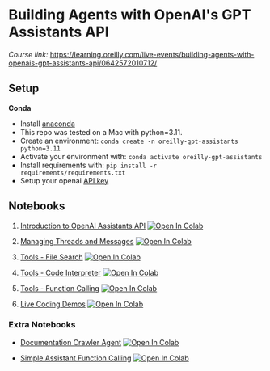 # Building Agents with OpenAI's GPT Assistants API

*Course link:*
https://learning.oreilly.com/live-events/building-agents-with-openais-gpt-assistants-api/0642572010712/

## Setup

**Conda**

- Install [anaconda](https://www.anaconda.com/download)
- This repo was tested on a Mac with python=3.11.
- Create an environment: `conda create -n oreilly-gpt-assistants python=3.11`
- Activate your environment with: `conda activate oreilly-gpt-assistants`
- Install requirements with: `pip install -r requirements/requirements.txt`
- Setup your openai [API key](https://platform.openai.com/)

## Notebooks

1. [Introduction to OpenAI Assistants API](notebooks/1.0-intro-openai-assistants-api.ipynb)
[![Open In Colab](https://colab.research.google.com/assets/colab-badge.svg)](https://colab.research.google.com/github/EnkrateiaLucca/oreilly-gpt-assistants/blob/main/notebooks/1.0-intro-openai-assistants-api.ipynb)

2. [Managing Threads and Messages](notebooks/2.0-managing-threads.ipynb)
[![Open In Colab](https://colab.research.google.com/assets/colab-badge.svg)](https://colab.research.google.com/github/EnkrateiaLucca/oreilly-gpt-assistants/blob/main/notebooks/2.0-managing-threads.ipynb)

3. [Tools - File Search](notebooks/3.0-tools-file-search.ipynb)
[![Open In Colab](https://colab.research.google.com/assets/colab-badge.svg)](https://colab.research.google.com/github/EnkrateiaLucca/oreilly-gpt-assistants/blob/main/notebooks/3.0-tools-file-search.ipynb)

4. [Tools - Code Interpreter](notebooks/4.0-tools-code-interpreter.ipynb)
[![Open In Colab](https://colab.research.google.com/assets/colab-badge.svg)](https://colab.research.google.com/github/EnkrateiaLucca/oreilly-gpt-assistants/blob/main/notebooks/4.0-tools-code-interpreter.ipynb)

5. [Tools - Function Calling](notebooks/5.0-tools-function-calling.ipynb)
[![Open In Colab](https://colab.research.google.com/assets/colab-badge.svg)](https://colab.research.google.com/github/EnkrateiaLucca/oreilly-gpt-assistants/blob/main/notebooks/5.0-tools-function-calling.ipynb)

6. [Live Coding Demos](notebooks/6.0-live-coding-demos.ipynb)
[![Open In Colab](https://colab.research.google.com/assets/colab-badge.svg)](https://colab.research.google.com/github/EnkrateiaLucca/oreilly-gpt-assistants/blob/main/notebooks/6.0-live-coding-demos.ipynb)

### Extra Notebooks

- [Documentation Crawler Agent](notebooks/extra-notebooks/documentation-crawler-agent.ipynb)
[![Open In Colab](https://colab.research.google.com/assets/colab-badge.svg)](https://colab.research.google.com/github/EnkrateiaLucca/oreilly-gpt-assistants/blob/main/notebooks/extra-notebooks/documentation-crawler-agent.ipynb)

- [Simple Assistant Function Calling](notebooks/extra-notebooks/simple-assistant-function-calling.ipynb)
[![Open In Colab](https://colab.research.google.com/assets/colab-badge.svg)](https://colab.research.google.com/github/EnkrateiaLucca/oreilly-gpt-assistants/blob/main/notebooks/extra-notebooks/simple-assistant-function-calling.ipynb)

